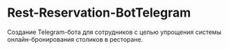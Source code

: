 # Rest-Reservation-BotTelegram
Создание Telegram-бота для сотрудников с целью упрощения системы онлайн-бронирования столиков в ресторане.
